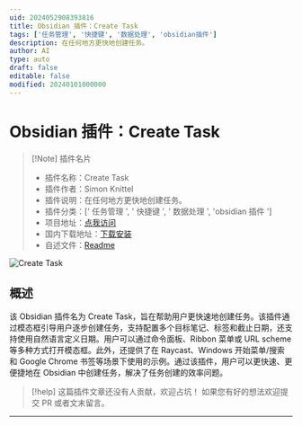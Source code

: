 ```yaml
---
uid: 2024052908393816
title: Obsidian 插件：Create Task
tags: ['任务管理', '快捷键', '数据处理', 'obsidian插件']
description: 在任何地方更快地创建任务。
author: AI
type: auto
draft: false
editable: false
modified: 20240101000000
---
```


# Obsidian 插件：Create Task

> [!Note] 插件名片
> - 插件名称：Create Task
> - 插件作者：Simon Knittel
> - 插件说明：在任何地方更快地创建任务。
> - 插件分类：[' 任务管理 ', ' 快捷键 ', ' 数据处理 ', 'obsidian 插件 ']
> - 项目地址：[点我访问](https://github.com/simonknittel/obsidian-create-task)
> - 国内下载地址：[下载安装](https://pkmer.cn/products/plugin/pluginMarket/?create-task)
> - 自述文件：[Readme](https://ghproxy.net/https://raw.githubusercontent.com/simonknittel/obsidian-create-task/main/README.md)

![Create Task](https://cdn.pkmer.cn/covers/create-task.png!pkmer)

## 概述

该 Obsidian 插件名为 Create Task，旨在帮助用户更快速地创建任务。该插件通过模态框引导用户逐步创建任务，支持配置多个目标笔记、标签和截止日期，还支持使用自然语言定义日期。用户可以通过命令面板、Ribbon 菜单或 URL scheme 等多种方式打开模态框。此外，还提供了在 Raycast、Windows 开始菜单/搜索和 Google Chrome 书签等场景下使用的示例。通过该插件，用户可以更快速、更便捷地在 Obsidian 中创建任务，解决了任务创建的效率问题。

> [!help]
> 这篇插件文章还没有人贡献，欢迎占坑！
> 如果您有好的想法欢迎提交 PR 或者文末留言。

---



